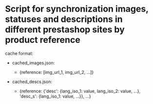 # Script for synchronization images, statuses and descriptions in different prestashop sites by product reference

cache format:

- cached_images.json:
    - {reference: [img_url_1, img_url_2, ...]}
    
- cached_descs.json:
    - {reference: {'desc': {lang_iso_1: value, lang_iso_2: value, ...}, 'desc_s': {lang_iso_1: value,  ...}}, ...}
